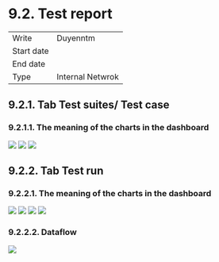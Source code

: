 # 9.2. Test report

|            |                  |
| ---------- | ---------------- |
| Write      | Duyenntm         |
| Start date |                  |
| End date   |                  |
| Type       | Internal Netwrok |

## 9.2.1. Tab Test suites/ Test case

### 9.2.1.1. The meaning of the charts in the dashboard

![](<../.gitbook/assets/Screen Shot 2022-01-24 at 00.09.19.png>) ![](<../.gitbook/assets/Screen Shot 2022-01-24 at 00.09.33.png>) ![](<../.gitbook/assets/Screen Shot 2022-01-24 at 00.10.32.png>)

###

## 9.2.2. Tab Test run

### 9.2.2.1. The meaning of the charts in the dashboard

![](<../.gitbook/assets/Screen Shot 2022-01-24 at 00.10.49.png>) ![](<../.gitbook/assets/Screen Shot 2022-01-24 at 00.11.03.png>) ![](<../.gitbook/assets/Screen Shot 2022-01-24 at 00.11.17.png>) ![](<../.gitbook/assets/Screen Shot 2022-01-24 at 00.11.35.png>)

### 9.2.2.2. Dataflow

![](<../.gitbook/assets/Screen Shot 2022-01-24 at 00.22.52.png>)

